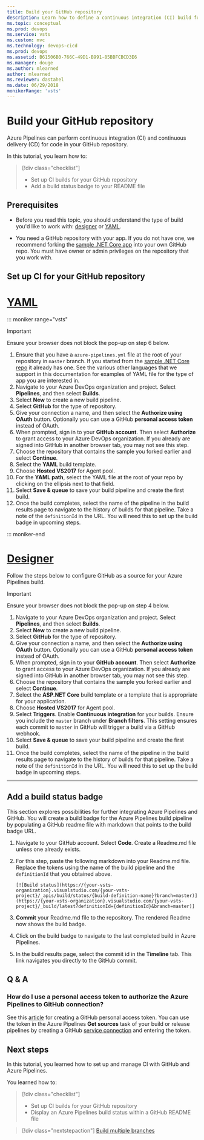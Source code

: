 ```yaml
---
title: Build your GitHub repository
description: Learn how to define a continuous integration (CI) build for your GitHub repository using Azure Pipelines
ms.topic: conceptual
ms.prod: devops
ms.service: vsts
ms.custom: mvc
ms.technology: devops-cicd
ms.prod: devops
ms.assetid: B61506B0-766C-49D1-B991-85BBFCBCD3E6
ms.manager: douge
ms.author: mlearned
author: mlearned
ms.reviewer: dastahel
ms.date: 06/29/2018
monikerRange: 'vsts'
---
```


# Build your GitHub repository

Azure Pipelines can perform continuous integration (CI) and continuous delivery (CD) for code in your GitHub repository.

In this tutorial, you learn how to:

> [!div class="checklist"]
> * Set up CI builds for your GitHub repository
> * Add a build status badge to your README file

## Prerequisites

* Before you read this topic, you should understand the type of build you'd like to work with:  [designer](../get-started-designer.md) or [YAML](../get-started-yaml.md).

* You need a GitHub repository with your app. If you do not have one, we recommend forking the [sample .NET Core app](https://github.com/adventworks/dotnetcore-sample) into your own GitHub repo. You must have owner or admin privileges on the repository that you work with.

## Set up CI for your GitHub repository

# [YAML](#tab/yaml)

::: moniker range="vsts"

> [!IMPORTANT]
> Ensure your browser does not block the pop-up on step 6 below.

1. Ensure that you have a `azure-pipelines.yml` file at the root of your repository in `master` branch. If you started from the [sample .NET Core repo](https://github.com/adventworks/dotnetcore-sample) it already has one. See the various other languages that we support in this documentation for examples of YAML file for the type of app you are interested in.
1. Navigate to your Azure DevOps organization and project. Select **Pipelines**, and then select **Builds**.
1. Select **New** to create a new build pipeline.
1. Select **GitHub** for the type of repository.
1. Give your connection a name, and then select the **Authorize using OAuth** button. Optionally you can use a GitHub **personal access token** instead of OAuth.
1. When prompted, sign in to your **GitHub account**. Then select **Authorize** to grant access to your Azure DevOps organization. If you already are signed into GitHub in another browser tab, you may not see this step.
1. Choose the repository that contains the sample you forked earlier and select **Continue**.
1. Select the **YAML** build template.
1. Choose **Hosted VS2017** for Agent pool.
1. For the **YAML path**, select the YAML file at the root of your repo by clicking on the ellipsis next to that field.
1. Select **Save & queue** to save your build pipeline and create the first build.
1. Once the build completes, select the name of the pipeline in the build results page to navigate to the history of builds for that pipeline. Take a note of the `definitionId` in the URL. You will need this to set up the build badge in upcoming steps.

::: moniker-end

# [Designer](#tab/designer)

Follow the steps below to configure GitHub as a source for your Azure Pipelines build.

> [!IMPORTANT]
> Ensure your browser does not block the pop-up on step 4 below.

1. Navigate to your Azure DevOps organization and project. Select **Pipelines**, and then select **Builds**.
1. Select **New** to create a new build pipeline.
1. Select **GitHub** for the type of repository.
1. Give your connection a name, and then select the **Authorize using OAuth** button. Optionally you can use a GitHub **personal access token** instead of OAuth.
1. When prompted, sign in to your **GitHub account**. Then select **Authorize** to grant access to your Azure DevOps organization. If you already are signed into GitHub in another browser tab, you may not see this step.
1. Choose the repository that contains the sample you forked earlier and select **Continue**.
1. Select the **ASP.NET Core** build template or a template that is appropriate for your application.
1. Choose **Hosted VS2017** for Agent pool.
1. Select **Triggers**. Enable **Continuous integration** for your builds. Ensure you include the `master` branch under **Branch filters**. This setting ensures each commit to `master` in GitHub will trigger a build via a GitHub webhook.
1. Select **Save & queue** to save your build pipeline and create the first build.
1. Once the build completes, select the name of the pipeline in the build results page to navigate to the history of builds for that pipeline. Take a note of the `definitionId` in the URL. You will need this to set up the build badge in upcoming steps.

---

## Add a build status badge

This section explores possibilities for further integrating Azure Pipelines and GitHub. You will create a build badge for the Azure Pipelines build pipeline by populating a GitHub readme file with markdown that points to the build badge URL.

1. Navigate to your GitHub account. Select **Code**. Create a Readme.md file unless one already exists.
1. For this step, paste the following markdown into your Readme.md file. Replace the tokens using the name of the build pipeline and the `definitionId` that you obtained above.

    `[![Build status](https://{your-vsts-organization}.visualstudio.com/{your-vsts-project}/_apis/build/status/{build-definition-name}?branch=master)](https://{your-vsts-organization}.visualstudio.com/{your-vsts-project}/_build/latest?definitionId={definitionId}&branch=master)]`

1. **Commit** your Readme.md file to the repository. The rendered Readme now shows the build badge.
1. Click on the build badge to navigate to the last completed build in Azure Pipelines.
1. In the build results page, select the commit id in the **Timeline** tab. This link navigates you directly to the GitHub commit.

## Q & A

### How do I use a personal access token to authorize the Azure Pipelines to GitHub connection?

See this [article](https://help.github.com/articles/creating-a-personal-access-token-for-the-command-line/) for creating a GitHub personal access token. You can use the token in the Azure Pipelines **Get sources** task of your build or release pipelines by creating a GitHub [service connection](../library/service-endpoints.md) and entering the token.

## Next steps

In this tutorial, you learned how to set up and manage CI with GitHub and Azure Pipelines.

You learned how to:

> [!div class="checklist"]
> * Set up CI builds for your GitHub repository
> * Display an Azure Pipelines build status within a GitHub README file

> [!div class="nextstepaction"]
> [Build multiple branches](ci-build-git.md)
